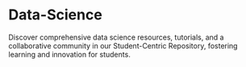 # Data-Science
Discover comprehensive data science resources, tutorials, and a collaborative community in our Student-Centric Repository, fostering learning and innovation for students.
